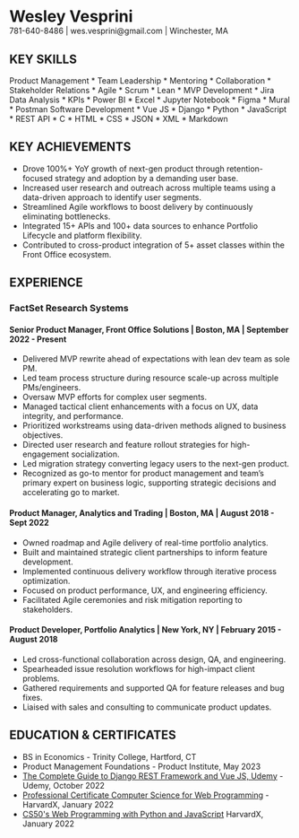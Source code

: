 <link rel="stylesheet" href="style.css">
<link rel="stylesheet" href="https://cdnjs.cloudflare.com/ajax/libs/font-awesome/4.7.0/css/font-awesome.min.css">

<div class="wrapper">
    <div class="left"></div>
    <div class="header">
        <h1 id="nameplate" style="margin-bottom: 0px">Wesley Vesprini</h1>
    </div>
    <div class="right"></div>
    <div class="left"></div>
    <div class="center"> 781-640-8486 | wes.vesprini@gmail.com | Winchester, MA</div>
    <div class="right"></div>
</div>

## KEY SKILLS
Product Management * Team Leadership * Mentoring * Collaboration * Stakeholder Relations * Agile * Scrum * Lean * MVP Development * Jira
Data Analysis * KPIs * Power BI * Excel * Jupyter Notebook * Figma * Mural * Postman
Software Development * Vue JS * Django * Python * JavaScript * REST API * C * HTML * CSS * JSON * XML * Markdown


## KEY ACHIEVEMENTS
- Drove 100%+ YoY growth of next-gen product through retention-focused strategy and adoption by a demanding user base.
- Increased user research and outreach across multiple teams using a data-driven approach to identify user segments.
- Streamlined Agile workflows to boost delivery by continuously eliminating bottlenecks.
- Integrated 15+ APIs and 100+ data sources to enhance Portfolio Lifecycle and platform flexibility.
- Contributed to cross-product integration of 5+ asset classes within the Front Office ecosystem.


## EXPERIENCE
### FactSet Research Systems
#### **Senior Product Manager, Front Office Solutions** | Boston, MA | September 2022 - Present	
- Delivered MVP rewrite ahead of expectations with lean dev team as sole PM.
- Led team process structure during resource scale-up across multiple PMs/engineers.
- Oversaw MVP efforts for complex user segments.
- Managed tactical client enhancements with a focus on UX, data integrity, and performance.
- Prioritized workstreams using data-driven methods aligned to business objectives.
- Directed user research and feature rollout strategies for high-engagement socialization.
- Led migration strategy converting legacy users to the next-gen product.
- Recognized as go-to mentor for product management and team’s primary expert on business logic, supporting strategic decisions and accelerating go to market.

#### **Product Manager, Analytics and Trading** | Boston, MA | August 2018 - Sept 2022
- Owned roadmap and Agile delivery of real-time portfolio analytics.
- Built and maintained strategic client partnerships to inform feature development.
- Implemented continuous delivery workflow through iterative process optimization.
- Focused on product performance, UX, and engineering efficiency.
- Facilitated Agile ceremonies and risk mitigation reporting to stakeholders.


#### **Product Developer, Portfolio Analytics** | New York, NY | February 2015 - August 2018
- Led cross-functional collaboration across design, QA, and engineering.
- Spearheaded issue resolution workflows for high-impact client problems.
- Gathered requirements and supported QA for feature releases and bug fixes.
- Liaised with sales and consulting to communicate product updates.



## EDUCATION & CERTIFICATES
- BS in Economics - Trinity College, Hartford, CT
- Product Management Foundations - Product Institute, May 2023
- [The Complete Guide to Django REST Framework and Vue JS, Udemy](https://www.udemy.com/certificate/UC-01578667-389d-4dbe-87a9-745d44236120/) - Udemy, October 2022
- [Professional Certificate Computer Science for Web Programming](https://credentials.edx.org/credentials/f8953d993a814ed1b98c214134a51add/) - HarvardX, January 2022
- [CS50's Web Programming with Python and JavaScript](https://courses.edx.org/certificates/625b5a07236944f686b43a7ca8df9b17) HarvardX, January 2022

